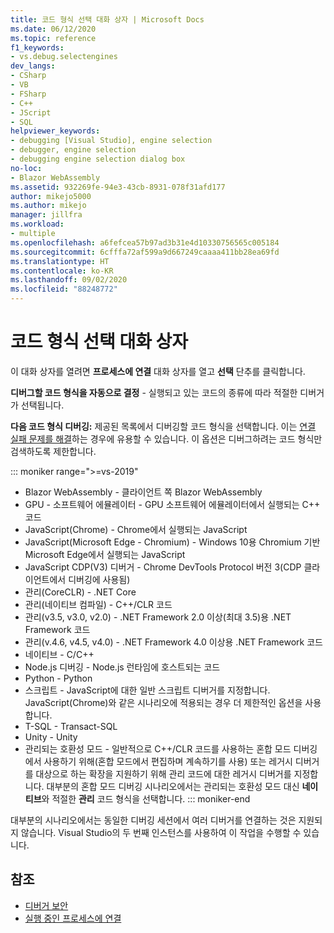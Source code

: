 ```yaml
---
title: 코드 형식 선택 대화 상자 | Microsoft Docs
ms.date: 06/12/2020
ms.topic: reference
f1_keywords:
- vs.debug.selectengines
dev_langs:
- CSharp
- VB
- FSharp
- C++
- JScript
- SQL
helpviewer_keywords:
- debugging [Visual Studio], engine selection
- debugger, engine selection
- debugging engine selection dialog box
no-loc:
- Blazor WebAssembly
ms.assetid: 932269fe-94e3-43cb-8931-078f31afd177
author: mikejo5000
ms.author: mikejo
manager: jillfra
ms.workload:
- multiple
ms.openlocfilehash: a6fefcea57b97ad3b31e4d10330756565c005184
ms.sourcegitcommit: 6cfffa72af599a9d667249caaaa411bb28ea69fd
ms.translationtype: HT
ms.contentlocale: ko-KR
ms.lasthandoff: 09/02/2020
ms.locfileid: "88248772"
---
```

# <a name="select-code-type-dialog-box"></a>코드 형식 선택 대화 상자

이 대화 상자를 열려면 **프로세스에 연결** 대화 상자를 열고 **선택** 단추를 클릭합니다.

**디버그할 코드 형식을 자동으로 결정** - 실행되고 있는 코드의 종류에 따라 적절한 디버거가 선택됩니다.

**다음 코드 형식 디버깅:** 제공된 목록에서 디버깅할 코드 형식을 선택합니다. 이는 [연결 실패 문제를 해결](../debugger/attach-to-running-processes-with-the-visual-studio-debugger.md#BKMK_Troubleshoot_attach_errors)하는 경우에 유용할 수 있습니다. 이 옵션은 디버그하려는 코드 형식만 검색하도록 제한합니다.

::: moniker range=">=vs-2019"
- Blazor WebAssembly - 클라이언트 쪽 Blazor WebAssembly
- GPU - 소프트웨어 에뮬레이터 - GPU 소프트웨어 에뮬레이터에서 실행되는 C++ 코드
- JavaScript(Chrome) - Chrome에서 실행되는 JavaScript
- JavaScript(Microsoft Edge - Chromium) - Windows 10용 Chromium 기반 Microsoft Edge에서 실행되는 JavaScript
- JavaScript CDP(V3) 디버거 - Chrome DevTools Protocol 버전 3(CDP 클라이언트에서 디버깅에 사용됨)
- 관리(CoreCLR) - .NET Core
- 관리(네이티브 컴파일) - C++/CLR 코드
- 관리(v3.5, v3.0, v2.0) - .NET Framework 2.0 이상(최대 3.5)용 .NET Framework 코드
- 관리(v.4.6, v4.5, v4.0) - .NET Framework 4.0 이상용 .NET Framework 코드
- 네이티브 - C/C++
- Node.js 디버깅 - Node.js 런타임에 호스트되는 코드
- Python - Python 
- 스크립트 - JavaScript에 대한 일반 스크립트 디버거를 지정합니다. JavaScript(Chrome)와 같은 시나리오에 적용되는 경우 더 제한적인 옵션을 사용합니다.
- T-SQL - Transact-SQL
- Unity - Unity
- 관리되는 호환성 모드 - 일반적으로 C++/CLR 코드를 사용하는 혼합 모드 디버깅에서 사용하기 위해(혼합 모드에서 편집하며 계속하기를 사용) 또는 레거시 디버거를 대상으로 하는 확장을 지원하기 위해 관리 코드에 대한 레거시 디버거를 지정합니다. 대부분의 혼합 모드 디버깅 시나리오에서는 관리되는 호환성 모드 대신 **네이티브**와 적절한 **관리** 코드 형식을 선택합니다.
::: moniker-end

대부분의 시나리오에서는 동일한 디버깅 세션에서 여러 디버거를 연결하는 것은 지원되지 않습니다. Visual Studio의 두 번째 인스턴스를 사용하여 이 작업을 수행할 수 있습니다.

## <a name="see-also"></a>참조
- [디버거 보안](../debugger/debugger-security.md)
- [실행 중인 프로세스에 연결](../debugger/attach-to-running-processes-with-the-visual-studio-debugger.md)
